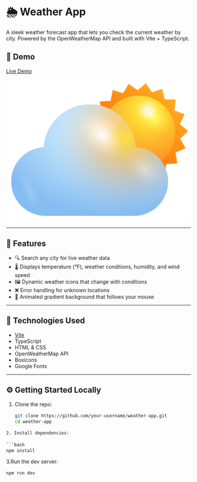# 🌦️ Weather App

A sleek weather forecast app that lets you check the current weather by city. Powered by the OpenWeatherMap API and built with Vite + TypeScript.

## 📸 Demo

[Live Demo](https://gavinnewin.github.io/weather-app/)

![Weather App Screenshot](./public/images/cloud.png)

---

## 🌟 Features

- 🔍 Search any city for live weather data
- 🌡️ Displays temperature (°F), weather conditions, humidity, and wind speed
- 🖼️ Dynamic weather icons that change with conditions
- ❌ Error handling for unknown locations
- 🎨 Animated gradient background that follows your mouse

---

## 🚀 Technologies Used

- [Vite](https://vitejs.dev/)
- TypeScript
- HTML & CSS
- OpenWeatherMap API
- Boxicons
- Google Fonts

---

## ⚙️ Getting Started Locally

1. Clone the repo:
   ```bash
   git clone https://github.com/your-username/weather-app.git
   cd weather-app
```
2. Install dependencies:

```bash
npm install
```
3.Run the dev server:
```bash
npm run dev
```
